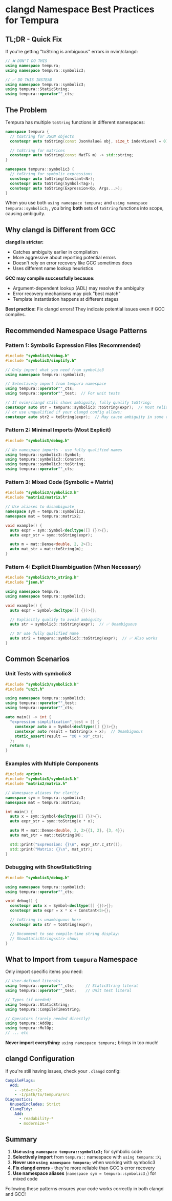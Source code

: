 # clangd Namespace Best Practices for Tempura

## TL;DR - Quick Fix

If you're getting "toString is ambiguous" errors in nvim/clangd:

```cpp
// ❌ DON'T DO THIS
using namespace tempura;
using namespace tempura::symbolic3;

// ✅ DO THIS INSTEAD
using namespace tempura::symbolic3;
using tempura::StaticString;
using tempura::operator""_cts;
```

## The Problem

Tempura has multiple `toString` functions in different namespaces:

```cpp
namespace tempura {
  // toString for JSON objects
  constexpr auto toString(const JsonValue& obj, size_t indentLevel = 0);

  // toString for matrices
  constexpr auto toString(const MatT& m) -> std::string;
}

namespace tempura::symbolic3 {
  // toString for symbolic expressions
  constexpr auto toString(Constant<N>);
  constexpr auto toString(Symbol<Tag>);
  constexpr auto toString(Expression<Op, Args...>);
}
```

When you use both `using namespace tempura;` and `using namespace tempura::symbolic3;`, you bring **both** sets of `toString` functions into scope, causing ambiguity.

## Why clangd is Different from GCC

**clangd is stricter:**
- Catches ambiguity earlier in compilation
- More aggressive about reporting potential errors
- Doesn't rely on error recovery like GCC sometimes does
- Uses different name lookup heuristics

**GCC may compile successfully because:**
- Argument-dependent lookup (ADL) may resolve the ambiguity
- Error recovery mechanisms may pick "best match"
- Template instantiation happens at different stages

**Best practice:** Fix clangd errors! They indicate potential issues even if GCC compiles.

## Recommended Namespace Usage Patterns

### Pattern 1: Symbolic Expression Files (Recommended)

```cpp
#include "symbolic3/debug.h"
#include "symbolic3/simplify.h"

// Only import what you need from symbolic3
using namespace tempura::symbolic3;

// Selectively import from tempura namespace
using tempura::operator""_cts;
using tempura::operator""_test;  // For unit tests

// If nvim/clangd still shows ambiguity, fully qualify toString:
constexpr auto str = tempura::symbolic3::toString(expr);  // Most reliable
// or use unqualified if your clangd config allows:
constexpr auto str2 = toString(expr);  // May cause ambiguity in some configs
```

### Pattern 2: Minimal Imports (Most Explicit)

```cpp
#include "symbolic3/debug.h"

// No namespace imports - use fully qualified names
using tempura::symbolic3::Symbol;
using tempura::symbolic3::Constant;
using tempura::symbolic3::toString;
using tempura::operator""_cts;
```

### Pattern 3: Mixed Code (Symbolic + Matrix)

```cpp
#include "symbolic3/symbolic3.h"
#include "matrix2/matrix.h"

// Use aliases to disambiguate
namespace sym = tempura::symbolic3;
namespace mat = tempura::matrix2;

void example() {
  auto expr = sym::Symbol<decltype([] {})>{};
  auto expr_str = sym::toString(expr);

  auto m = mat::Dense<double, 2, 2>{};
  auto mat_str = mat::toString(m);
}
```

### Pattern 4: Explicit Disambiguation (When Necessary)

```cpp
#include "symbolic3/to_string.h"
#include "json.h"

using namespace tempura;
using namespace tempura::symbolic3;

void example() {
  auto expr = Symbol<decltype([] {})>{};

  // Explicitly qualify to avoid ambiguity
  auto str = symbolic3::toString(expr);  // ✅ Unambiguous

  // Or use fully qualified name
  auto str2 = tempura::symbolic3::toString(expr);  // ✅ Also works
}
```

## Common Scenarios

### Unit Tests with symbolic3

```cpp
#include "symbolic3/symbolic3.h"
#include "unit.h"

using namespace tempura::symbolic3;
using tempura::operator""_test;
using tempura::operator""_cts;

auto main() -> int {
  "expression simplification"_test = [] {
    constexpr auto x = Symbol<decltype([] {})>{};
    constexpr auto result = toString(x + x);  // Unambiguous
    static_assert(result == "x0 + x0"_cts);
  };
  return 0;
}
```

### Examples with Multiple Components

```cpp
#include <print>
#include "symbolic3/symbolic3.h"
#include "matrix2/matrix.h"

// Namespace aliases for clarity
namespace sym = tempura::symbolic3;
namespace mat = tempura::matrix2;

int main() {
  auto x = sym::Symbol<decltype([] {})>{};
  auto expr_str = sym::toString(x * x);

  auto M = mat::Dense<double, 2, 2>{{1, 2}, {3, 4}};
  auto mat_str = mat::toString(M);

  std::print("Expression: {}\n", expr_str.c_str());
  std::print("Matrix: {}\n", mat_str);
}
```

### Debugging with ShowStaticString

```cpp
#include "symbolic3/debug.h"

using namespace tempura::symbolic3;
using tempura::operator""_cts;

void debug() {
  constexpr auto x = Symbol<decltype([] {})>{};
  constexpr auto expr = x * x + Constant<5>{};

  // toString is unambiguous here
  constexpr auto str = toString(expr);

  // Uncomment to see compile-time string display:
  // ShowStaticString<str> show;
}
```

## What to Import from `tempura` Namespace

Only import specific items you need:

```cpp
// User-defined literals
using tempura::operator""_cts;     // StaticString literal
using tempura::operator""_test;    // Unit test literal

// Types (if needed)
using tempura::StaticString;
using tempura::CompileTimeString;

// Operators (rarely needed directly)
using tempura::AddOp;
using tempura::MulOp;
// ... etc
```

**Never import everything:** `using namespace tempura;` brings in too much!

## clangd Configuration

If you're still having issues, check your `.clangd` config:

```yaml
CompileFlags:
  Add:
    - -std=c++2c
    - -I/path/to/tempura/src
Diagnostics:
  UnusedIncludes: Strict
  ClangTidy:
    Add:
      - readability-*
      - modernize-*
```

## Summary

1. **Use `using namespace tempura::symbolic3;`** for symbolic code
2. **Selectively import** from `tempura::` namespace with `using tempura::X;`
3. **Never use `using namespace tempura;`** when working with symbolic3
4. **Fix clangd errors** - they're more reliable than GCC's error recovery
5. **Use namespace aliases** (`namespace sym = tempura::symbolic3;`) for mixed code

Following these patterns ensures your code works correctly in both clangd and GCC!
